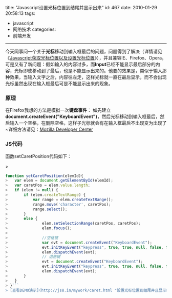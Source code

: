 title: "Javascript设置光标位置到结尾并显示出来"
id: 467
date: 2010-01-29 20:58:13
tags:
- javascript
- 网络技术
categories:
- 前端开发
---
今天同事问一个关于**光标**移动到输入框最后的问题，问题得到了解决（详情请见《[Javascript获取光标位置以及设置光标位置](https://developer.mozilla.org/en/DOM/event.initKeyEvent "Javascript获取光标位置以及设置光标位置")》），并且兼容IE、Firefox、Opera，可是又有了新问题：假如输入的内容过多，而**Input**已经不能显示最后部分的内容，光标即使移动到了最后，也是不能显示出来的。他要的效果是，类似于输入那种效果，当输入文字之后，内容往左走，这样光标就一直在最后显示，而不会出现光标虽然出现在输入框最后可是不能显示出来的现象。

### 原理

在Firefox我想的方法是模拟一次**键盘事件**：
如先建立**document.createEvent("KeyboardEvent")**，然后光标移动到输入框最后，然后输入一个空格，在删除空格，这样子光标就会有在输入框最后不出现变为出现了~详细方法请见：[Mozilla Developer Center](https://developer.mozilla.org/en/DOM/event.initKeyEvent)

### JS代码

函数setCaretPosition代码如下：
<!--more-->> 
```javascript
function setCaretPosition(elemId){
> 	var elem = document.getElementById(elemId);
> 	var caretPos = elem.value.length;
> 	if (elem != null) {
> 		if (elem.createTextRange) {
> 			var range = elem.createTextRange();
> 			range.move('character', caretPos);
> 			range.select();
> 		}
> 		else {
> 				elem.setSelectionRange(caretPos, caretPos);
> 				elem.focus();
> 
> 				//空格键
> 				var evt = document.createEvent("KeyboardEvent");
> 				evt.initKeyEvent("keypress", true, true, null, false, false, false, false, 0, 32);
> 				elem.dispatchEvent(evt);
> 				// 退格键
> 				evt = document.createEvent("KeyboardEvent");
> 				evt.initKeyEvent("keypress", true, true, null, false, false, false, false, 8, 0);
> 				elem.dispatchEvent(evt);
> 		}
> 	}
> }```
> [查看DEMO演示](http://js8.in/mywork/caret.html "设置光标位置到结尾并且显示DEMO")